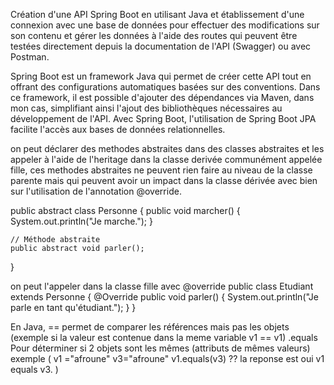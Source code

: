 Création d'une API Spring Boot en utilisant Java et établissement d'une connexion avec une base de données pour effectuer des modifications sur son contenu et gérer les données à l'aide des routes qui peuvent être testées directement depuis la documentation de l'API (Swagger) ou avec Postman.



Spring Boot est un framework Java qui permet de créer cette API tout en offrant des configurations automatiques basées sur des conventions. Dans ce framework, il est possible d'ajouter des dépendances via Maven, dans mon cas, simplifiant ainsi l'ajout des bibliothèques nécessaires au développement de l'API. Avec Spring Boot, l'utilisation de Spring Boot JPA facilite l'accès aux bases de données relationnelles.



on peut déclarer des methodes abstraites dans des classes abstraites et les appeler à l'aide de l'heritage dans la classe derivée communément appelée fille, ces methodes abstraites ne peuvent rien faire au niveau de la classe parente mais qui peuvent avoir un impact dans la classe dérivée avec bien sur l'utilisation de l'annotation @override.


public abstract class Personne {
    public void marcher() {
        System.out.println("Je marche.");
    }

    // Méthode abstraite
    public abstract void parler();
}

on peut l'appeler dans la classe fille avec @override
public class Etudiant extends Personne {
    @Override
    public void parler() {
        System.out.println("Je parle en tant qu'étudiant.");
    }
}


En Java, == permet de comparer les références mais
pas les objets (exemple si la valeur est contenue dans la meme variable v1 == v1)
.equals Pour déterminer si 2 objets sont les mêmes (attributs
de mêmes valeurs) 
exemple (
v1 ="afroune"
v3="afroune"
v1.equals(v3) ?? 
la reponse est oui v1 equals v3.
)

